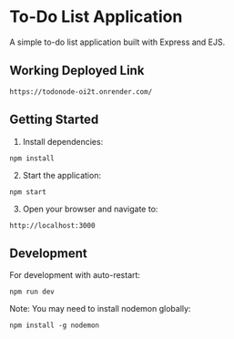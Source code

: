 # To-Do List Application

A simple to-do list application built with Express and EJS.

## Working Deployed Link
```
https://todonode-oi2t.onrender.com/
```

## Getting Started

1. Install dependencies:
```
npm install
```

2. Start the application:
```
npm start
```

3. Open your browser and navigate to:
```
http://localhost:3000
```

## Development

For development with auto-restart:
```
npm run dev
```

Note: You may need to install nodemon globally:
```
npm install -g nodemon
```

